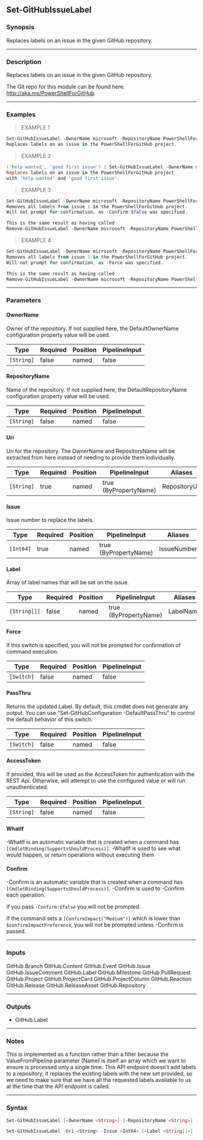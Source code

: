 Set-GitHubIssueLabel
--------------------

### Synopsis
Replaces labels on an issue in the given GitHub repository.

---

### Description

Replaces labels on an issue in the given GitHub repository.

The Git repo for this module can be found here: http://aka.ms/PowerShellForGitHub

---

### Examples
> EXAMPLE 1

```PowerShell
Set-GitHubIssueLabel -OwnerName microsoft -RepositoryName PowerShellForGitHub -Issue 1 -Label $labels
Replaces labels on an issue in the PowerShellForGitHub project.
```
> EXAMPLE 2

```PowerShell
('help wanted', 'good first issue') | Set-GitHubIssueLabel -OwnerName microsoft -RepositoryName PowerShellForGitHub -Issue 1
Replaces labels on an issue in the PowerShellForGitHub project
with 'help wanted' and 'good first issue'.
```
> EXAMPLE 3

```PowerShell
Set-GitHubIssueLabel -OwnerName microsoft -RepositoryName PowerShellForGitHub -Issue 1 -Confirm:$false
Removes all labels from issue 1 in the PowerShellForGitHub project.
Will not prompt for confirmation, as -Confirm:$false was specified.

This is the same result as having called
Remove-GitHubIssueLabel -OwnerName microsoft -RepositoryName PowerShellForGitHub -Issue 1 -Confirm:$false
```
> EXAMPLE 4

```PowerShell
Set-GitHubIssueLabel -OwnerName microsoft -RepositoryName PowerShellForGitHub -Issue 1 -Force
Removes all labels from issue 1 in the PowerShellForGitHub project.
Will not prompt for confirmation, as -Force was specified.

This is the same result as having called
Remove-GitHubIssueLabel -OwnerName microsoft -RepositoryName PowerShellForGitHub -Issue 1 -Force
```

---

### Parameters
#### **OwnerName**
Owner of the repository.
If not supplied here, the DefaultOwnerName configuration property value will be used.

|Type      |Required|Position|PipelineInput|
|----------|--------|--------|-------------|
|`[String]`|false   |named   |false        |

#### **RepositoryName**
Name of the repository.
If not supplied here, the DefaultRepositoryName configuration property value will be used.

|Type      |Required|Position|PipelineInput|
|----------|--------|--------|-------------|
|`[String]`|false   |named   |false        |

#### **Uri**
Uri for the repository.
The OwnerName and RepositoryName will be extracted from here instead of needing to provide
them individually.

|Type      |Required|Position|PipelineInput        |Aliases      |
|----------|--------|--------|---------------------|-------------|
|`[String]`|true    |named   |true (ByPropertyName)|RepositoryUrl|

#### **Issue**
Issue number to replace the labels.

|Type     |Required|Position|PipelineInput        |Aliases    |
|---------|--------|--------|---------------------|-----------|
|`[Int64]`|true    |named   |true (ByPropertyName)|IssueNumber|

#### **Label**
Array of label names that will be set on the issue.

|Type        |Required|Position|PipelineInput        |Aliases  |
|------------|--------|--------|---------------------|---------|
|`[String[]]`|false   |named   |true (ByPropertyName)|LabelName|

#### **Force**
If this switch is specified, you will not be prompted for confirmation of command execution.

|Type      |Required|Position|PipelineInput|
|----------|--------|--------|-------------|
|`[Switch]`|false   |named   |false        |

#### **PassThru**
Returns the updated Label.  By default, this cmdlet does not generate any output.
You can use "Set-GitHubConfiguration -DefaultPassThru" to control the default behavior
of this switch.

|Type      |Required|Position|PipelineInput|
|----------|--------|--------|-------------|
|`[Switch]`|false   |named   |false        |

#### **AccessToken**
If provided, this will be used as the AccessToken for authentication with the
REST Api.  Otherwise, will attempt to use the configured value or will run unauthenticated.

|Type      |Required|Position|PipelineInput|
|----------|--------|--------|-------------|
|`[String]`|false   |named   |false        |

#### **WhatIf**
-WhatIf is an automatic variable that is created when a command has ```[CmdletBinding(SupportsShouldProcess)]```.
-WhatIf is used to see what would happen, or return operations without executing them
#### **Confirm**
-Confirm is an automatic variable that is created when a command has ```[CmdletBinding(SupportsShouldProcess)]```.
-Confirm is used to -Confirm each operation.

If you pass ```-Confirm:$false``` you will not be prompted.

If the command sets a ```[ConfirmImpact("Medium")]``` which is lower than ```$confirmImpactPreference```, you will not be prompted unless -Confirm is passed.

---

### Inputs
GitHub.Branch
GitHub.Content
GitHub.Event
GitHub.Issue
GitHub.IssueComment
GitHub.Label
GitHub.Milestone
GitHub.PullRequest
GitHub.Project
GitHub.ProjectCard
GitHub.ProjectColumn
GitHub.Reaction
GitHub.Release
GitHub.ReleaseAsset
GitHub.Repository

---

### Outputs
* GitHub.Label

---

### Notes
This is implemented as a function rather than a filter because the ValueFromPipeline
parameter (Name) is itself an array which we want to ensure is processed only a single time.
This API endpoint doesn't add labels to a repository, it replaces the existing labels with
the new set provided, so we need to make sure that we have all the requested labels available
to us at the time that the API endpoint is called.

---

### Syntax
```PowerShell
Set-GitHubIssueLabel [-OwnerName <String>] [-RepositoryName <String>] -Issue <Int64> [-Label <String[]>] [-Force] [-PassThru] [-AccessToken <String>] [-WhatIf] [-Confirm] [<CommonParameters>]
```
```PowerShell
Set-GitHubIssueLabel -Uri <String> -Issue <Int64> [-Label <String[]>] [-Force] [-PassThru] [-AccessToken <String>] [-WhatIf] [-Confirm] [<CommonParameters>]
```
